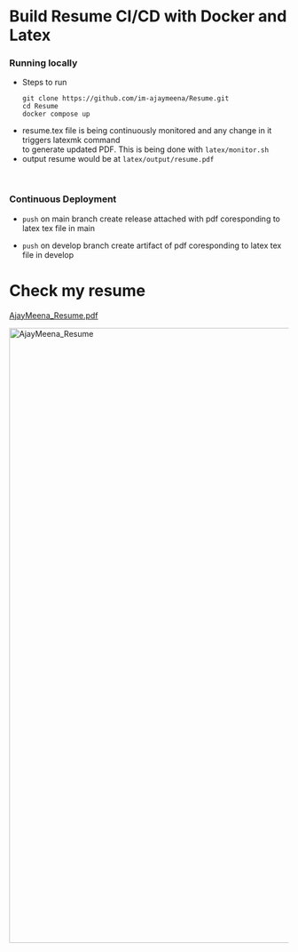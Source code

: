 # Build Resume CI/CD with Docker and Latex

### Running locally
- Steps to run
    ``` 
    git clone https://github.com/im-ajaymeena/Resume.git 
    cd Resume 
    docker compose up 
    ```
- resume.tex file is being continuously monitored and any change in it triggers latexmk command <br />  to generate updated PDF. This is being done with ```latex/monitor.sh```
- output resume would be at ```latex/output/resume.pdf```
<br />

### Continuous Deployment
- `push` on main branch create release attached with pdf coresponding to latex tex file in main

- `push` on develop branch create artifact of pdf coresponding to latex tex file in develop


# Check my resume

[AjayMeena_Resume.pdf](https://github.com/im-ajaymeena/Resume/releases/download/latest/AjayMeena_Resume.pdf)

<img src="https://github.com/im-ajaymeena/Resume/releases/download/latest/AjayMeena_Resume.jpg" alt="AjayMeena_Resume" width="773" height="1107">
